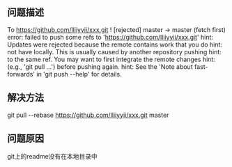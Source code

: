 ## 问题描述
To https://github.com/lliiyyii/xxx.git
 ! [rejected]        master -> master (fetch first)
error: failed to push some refs to 'https://github.com/lliiyyii/xxx.git'
hint: Updates were rejected because the remote contains work that you do
hint: not have locally. This is usually caused by another repository pushing
hint: to the same ref. You may want to first integrate the remote changes
hint: (e.g., 'git pull ...') before pushing again.
hint: See the 'Note about fast-forwards' in 'git push --help' for details.

## 解决方法
git pull --rebase https://github.com/lliiyyii/xxx.git master

## 问题原因
git上的readme没有在本地目录中

